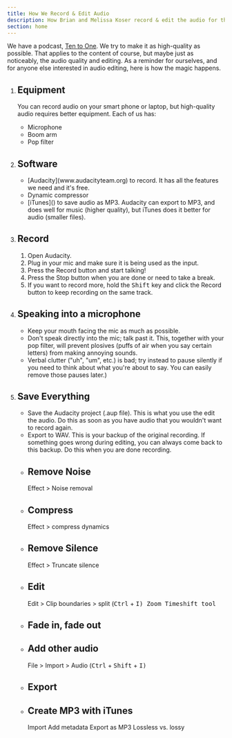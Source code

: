 ```yaml
---
title: How We Record & Edit Audio
description: How Brian and Melissa Koser record & edit the audio for their podcast, Ten to One, and other audio projects.
section: home
---
```

We have a podcast, [Ten to One](tto.koser.us). We try to make it as high-quality as possible. That applies to the content of course, but maybe just as noticeably, the audio quality and editing. As a reminder for ourselves, and for anyone else interested in audio editing, here is how the magic happens.

<ol>
    <li>
        <h2>Equipment</h2>
        <p>
            You can record audio on your smart phone or laptop, but high-quality audio requires better equipment. Each of us has:
            <ul>
                <li>Microphone
                <li>Boom arm
                <li>Pop filter
            </ul>
        </p>
    </li>
    <li>
        <h2>Software</h2>
        <p>
            <ul>
                <li>[Audacity](www.audacityteam.org) to record. It has all the features we need and it's free.
                <li>Dynamic compressor
                <li>[iTunes]() to save audio as MP3. Audacity can export to MP3, and does well for music (higher quality), but iTunes does it better for audio (smaller files).
            </ul>
        <p>
    </li>
    <li>
        <h2>Record</h2>
        <p>
            <ol>
                <li>Open Audacity.
                <li>Plug in your mic and make sure it is being used as the input.
                <li>Press the Record button and start talking!
                <li>Press the Stop button when you are done or need to take a break.
                <li>If you want to record more, hold the <kbd><kbd>Shift</kbd></kbd> key and click the Record button to keep recording on the same track.
            </ol>
        </p>
    </li>
    <li>
        <h2>Speaking into a microphone</h2>
        <p>
            <ul>
                <li>Keep your mouth facing the mic as much as possible.
                <li>Don't speak directly into the mic; talk past it. This, together with your pop filter, will prevent plosives (puffs of air when you say certain letters) from making annoying sounds.
                <li>Verbal clutter ("uh", "um", etc.) is bad; try instead to pause silently if you need to think about what you're about to say. You can easily remove those pauses later.)
            </ul>
        </p>
    </li>
    <li>
        <h2>Save Everything</h2>
        <p>
            <ul>
                <li>Save the Audacity project (.aup file). This is what you use the edit the audio. Do this as soon as you have audio that you wouldn't want to record again.
                <li>Export to WAV. This is your backup of the original recording. If something goes wrong during editing, you can always come back to this backup. Do this when you are done recording.
    </li>
    <li>
        <h2>Remove Noise</h2>
        Effect > Noise removal
    </li>
    <li>
        <h2>Compress</h2>
        Effect > compress dynamics
    </li>
    <li>
        <h2>Remove Silence</h2>
        Effect > Truncate silence
    </li>
    <li>
        <h2>Edit</h2>
        Edit > Clip boundaries > split (<kbd><kdb>Ctrl</kbd> + <kbd>I</kbd><kbd>)
        Zoom
        Timeshift tool
    </li>
    <li>
        <h2>Fade in, fade out</h2>
    </li>
    <li>
        <h2>Add other audio</h2>
        File > Import > Audio (<kbd><kdb>Ctrl</kbd> + <kbd>Shift</kbd> + <kbd>I</kbd><kbd>)
    </li>
    <li>
        <h2>Export</h2>
    </li>
    <li>
        <h2>Create MP3 with iTunes</h2>
        Import
        Add metadata
        Export as MP3
        Lossless vs. lossy
    </li>
</ol>